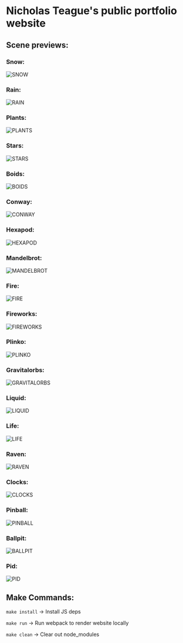 # Nicholas Teague's public portfolio website

## Scene previews:

### Snow:
![SNOW](python_scripts/outgifs/snow.gif)

### Rain:
![RAIN](python_scripts/outgifs/rain.gif)

### Plants:
![PLANTS](python_scripts/outgifs/plants.gif)

### Stars:
![STARS](python_scripts/outgifs/stars.gif)

### Boids:
![BOIDS](python_scripts/outgifs/boids.gif)

### Conway:
![CONWAY](python_scripts/outgifs/conway.gif)

### Hexapod:
![HEXAPOD](python_scripts/outgifs/hexapod.gif)

### Mandelbrot:
![MANDELBROT](python_scripts/outgifs/mandelbrot.gif)

### Fire:
![FIRE](python_scripts/outgifs/fire.gif)

### Fireworks:
![FIREWORKS](python_scripts/outgifs/fireworks.gif)

### Plinko:
![PLINKO](python_scripts/outgifs/plinko.gif)

### Gravitalorbs:
![GRAVITALORBS](python_scripts/outgifs/gravitalorbs.gif)

### Liquid:
![LIQUID](python_scripts/outgifs/liquid.gif)

### Life:
![LIFE](python_scripts/outgifs/life.gif)

### Raven:
![RAVEN](python_scripts/outgifs/raven.gif)

### Clocks:
![CLOCKS](python_scripts/outgifs/clocks.gif)

### Pinball:
![PINBALL](python_scripts/outgifs/pinball.gif)

### Ballpit:
![BALLPIT](python_scripts/outgifs/ballpit.gif)

### Pid:
![PID](python_scripts/outgifs/pid.gif)

## Make Commands:

`make install` -> Install JS deps

`make run` -> Run webpack to render website locally

`make clean` -> Clear out node_modules
